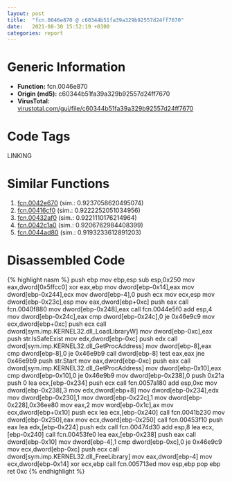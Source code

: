 ```yaml
---
layout: post
title:  "fcn.0046e870 @ c60344b51fa39a329b92557d24ff7670"
date:   2021-08-30 15:52:19 +0300
categories: report
---
```


# Generic Information
- **Function:** fcn.0046e870
- **Origin (md5):** c60344b51fa39a329b92557d24ff7670
- **VirusTotal:** [virustotal.com/gui/file/c60344b51fa39a329b92557d24ff7670][virustotal_ref]

# Code Tags
<span class="tag" id="LINKING">LINKING</span>


# Similar Functions

1. [fcn.0042e670][similar_1_ref] (sim.: 0.9237058620495074)
2. [fcn.00416cf0][similar_2_ref] (sim.: 0.9222252051034956)
3. [fcn.00432af0][similar_3_ref] (sim.: 0.9221110176214964)
4. [fcn.0042c1a0][similar_4_ref] (sim.: 0.9206762984408399)
5. [fcn.0044ad80][similar_5_ref] (sim.: 0.9193233612891203)


# Disassembled Code

{% highlight nasm %}
push ebp
mov ebp,esp
sub esp,0x250
mov eax,dword[0x5ffcc0]
xor eax,ebp
mov dword[ebp-0x14],eax
mov dword[ebp-0x244],ecx
mov dword[ebp-4],0
push ecx
mov ecx,esp
mov dword[ebp-0x23c],esp
mov eax,dword[ebp+0xc]
push eax
call fcn.0040f880
mov dword[ebp-0x248],eax
call fcn.0044e5f0
add esp,4
mov dword[ebp-0x24c],eax
cmp dword[ebp-0x24c],0
je 0x46e9c9
mov ecx,dword[ebp+0xc]
push ecx
call dword[sym.imp.KERNEL32.dll_LoadLibraryW]
mov dword[ebp-0xc],eax
push str.IsSafeExist
mov edx,dword[ebp-0xc]
push edx
call dword[sym.imp.KERNEL32.dll_GetProcAddress]
mov dword[ebp-8],eax
cmp dword[ebp-8],0
je 0x46e9b9
call dword[ebp-8]
test eax,eax
jne 0x46e9b9
push str.Start
mov eax,dword[ebp-0xc]
push eax
call dword[sym.imp.KERNEL32.dll_GetProcAddress]
mov dword[ebp-0x10],eax
cmp dword[ebp-0x10],0
je 0x46e9b9
mov dword[ebp-0x238],0
push 0x21a
push 0
lea ecx,[ebp-0x234]
push ecx
call fcn.0057a180
add esp,0xc
mov dword[ebp-0x238],3
mov edx,dword[ebp+8]
mov dword[ebp-0x234],edx
mov dword[ebp-0x230],1
mov dword[ebp-0x22c],1
mov dword[ebp-0x228],0x36ee80
mov eax,2
mov word[ebp-0x1c],ax
mov ecx,dword[ebp+0x10]
push ecx
lea ecx,[ebp-0x240]
call fcn.0041b230
mov dword[ebp-0x250],eax
mov ecx,dword[ebp-0x250]
call fcn.00453f10
push eax
lea edx,[ebp-0x224]
push edx
call fcn.00474d30
add esp,8
lea ecx,[ebp-0x240]
call fcn.00453fe0
lea eax,[ebp-0x238]
push eax
call dword[ebp-0x10]
mov dword[ebp-4],1
cmp dword[ebp-0xc],0
je 0x46e9c9
mov ecx,dword[ebp-0xc]
push ecx
call dword[sym.imp.KERNEL32.dll_FreeLibrary]
mov eax,dword[ebp-4]
mov ecx,dword[ebp-0x14]
xor ecx,ebp
call fcn.005713ed
mov esp,ebp
pop ebp
ret 0xc
{% endhighlight %}


[similar_1_ref]: /report/fcn.0042e670@279a61b1e76da49531f1f16fd1102a2d
[similar_2_ref]: /report/fcn.00416cf0@279a61b1e76da49531f1f16fd1102a2d
[similar_3_ref]: /report/fcn.00432af0@279a61b1e76da49531f1f16fd1102a2d
[similar_4_ref]: /report/fcn.0042c1a0@279a61b1e76da49531f1f16fd1102a2d
[similar_5_ref]: /report/fcn.0044ad80@279a61b1e76da49531f1f16fd1102a2d
[virustotal_ref]: https://www.virustotal.com/gui/file/c60344b51fa39a329b92557d24ff7670